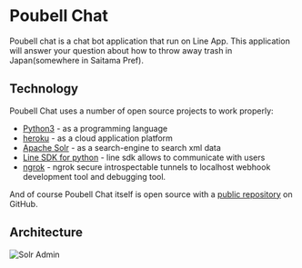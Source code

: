 # Poubell Chat 
Poubell chat is a chat bot application that run on Line App.
This application will answer your question about how to throw away trash in Japan(somewhere in Saitama Pref).

## Technology 
Poubell Chat uses a number of open source projects to work properly: 

* [Python3] - as a programming language 
* [heroku] - as a cloud application platform
* [Apache Solr] - as a search-engine to search xml data
* [Line SDK for python] - line sdk allows to communicate with users 
* [ngrok] - ngrok secure introspectable tunnels to localhost webhook development tool and debugging tool.  

And of course Poubell Chat itself is open source with a [public repository][dill]
 on GitHub.
 
## Architecture
![Solr Admin](https://github.com/28kayak/poubelle-chat/tree/master/img/architecture.png)  




 
 [//]: # (These are reference links used in the body of this note and get stripped out when the markdown processor does its job. There is no need to format nicely because it shouldn't be seen. Thanks SO - http://stackoverflow.com/questions/4823468/store-comments-in-markdown-syntax)


   [dill]: <https://github.com/28kayak/poubelle-chat>
   [python3]: <https://www.python.org/download/releases/3.0/>
   [heroku]: <https://www.heroku.com/>
   [Apache Solr]: <http://lucene.apache.org/solr/>
   [Line SDK for python]: <https://github.com/line/line-bot-sdk-python>
   [ngrok]:<https://ngrok.com/>